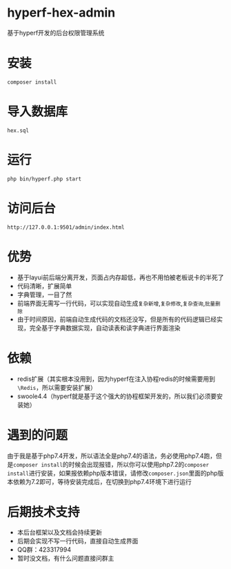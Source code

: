 # hyperf-hex-admin
基于hyperf开发的后台权限管理系统

# 安装
`composer install `
# 导入数据库
`hex.sql`
# 运行
`php bin/hyperf.php start`
# 访问后台
`http://127.0.0.1:9501/admin/index.html`
# 优势
+ 基于layui前后端分离开发，页面占内存超低，再也不用怕被老板说卡的半死了
+ 代码清晰，扩展简单
+ 字典管理，一目了然
+ 前端界面无需写一行代码，可以实现自动生成`复杂新增`,`复杂修改`,`复杂查询`,`批量删除`
+ 由于时间原因，前端自动生成代码的文档还没写，但是所有的代码逻辑已经实现，完全基于字典数据实现，自动读表和读字典进行界面渲染
# 依赖
+ redis扩展（其实根本没用到，因为hyperf在注入协程redis的时候需要用到`\Redis`，所以需要安装扩展）
+ swoole4.4（hyperf就是基于这个强大的协程框架开发的，所以我们必须要安装她）
# 遇到的问题
由于我是基于php7.4开发，所以语法全是php7.4的语法，务必使用php7.4跑，但是`composer install`的时候会出现报错，所以你可以使用php7.2的`composer install`进行安装，如果报依赖php版本错误，请修改`composer.json`里面的php版本依赖为7.2即可，等待安装完成后，在切换到php7.4环境下进行运行
# 后期技术支持
+ 本后台框架以及文档会持续更新
+ 后期会实现不写一行代码，直接自动生成界面
+ QQ群：423317994
+ 暂时没文档，有什么问题直接问群主

